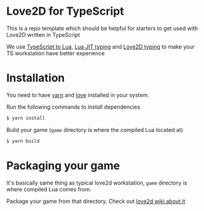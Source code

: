 # Love2D for TypeScript

This is a repo template which should be helpful for starters to get used with Love2D written in TypeScript

We use [TypeScript to Lua](https://typescripttolua.github.io/), [Lua JIT typing](https://github.com/TypeScriptToLua/lua-types) and [Love2D typing](https://github.com/hazzard993/love-typescript-definitions) to make your TS workstation have better experience

# Installation

You need to have [yarn](https://yarnpkg.com/getting-started/install) and [love](https://love2d.org/) installed in your system.

Run the following commands to install dependencies

```sh
$ yarn install
```

Build your game (`game` directory is where the compiled Lua located at)

```sh
$ yarn build
```

# Packaging your game

It's basically same thing as typical love2d workstation, `game` directory is where compiled Lua comes from.

Package your game from that directory. Check out [love2d wiki about it](https://love2d.org/wiki/Game_Distribution)